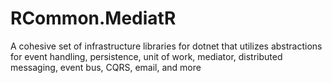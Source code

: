  # RCommon.MediatR

A cohesive set of infrastructure libraries for dotnet that utilizes abstractions for event handling, persistence, unit of work, mediator, distributed messaging, event bus, CQRS, email, and more 
